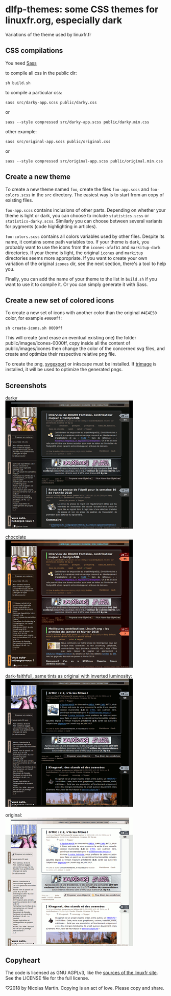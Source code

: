dlfp-themes: some CSS themes for linuxfr.org, especially dark
=============================================================

Variations of the theme used by linuxfr.fr


CSS compilations
----------------

You need [Sass](https://sass-lang.com/)

to compile all css in the public dir:

    sh build.sh

to compile a particular css:

    sass src/darky-app.scss public/darky.css
or

    sass --style compressed src/darky-app.scss public/darky.min.css

other example:

    sass src/original-app.scss public/original.css
or

    sass --style compressed src/original-app.scss public/original.min.css


Create a new theme
------------------

To create a new theme named `foo`, create the files `foo-app.scss` and
`foo-colors.scss` in the `src` directory. The easiest way is to start from an
copy of existing files.

`foo-app.scss` contains inclusions of other parts.
Depending on whether your theme is light or dark, you can choose to include
`statistics.scss` or `statistics-darky.scss`. Similarly you can choose between
several variants for pygments (code highlighting in articles).

`foo-colors.scss` contains all colors variables used by other files. Despite its
name, it contains some path variables too. If your theme is dark, you probably
want to use the icons from the `icones-afafb1` and `markitup-dark` directories.
If your theme is light, the original `icones` and `markitup` directories seems
more appropriate. If you want to create your own variation of the original
`icones` dir, see the next section, there's a tool to help you.

Finally, you can add the name of your theme to the list in `build.sh` if you 
want to use it to compile it. Or you can simply generate it with Sass.


Create a new set of colored icons
---------------------------------

To create a new set of icons with another color than the original `#4E4E50`
color, for example `#0000ff`:

    sh create-icons.sh 0000ff

This will create (and erase an eventual existing one) the folder 
public/images/icones-0000ff, copy inside all the content of public/images/icones 
then change the color of the concerned svg files, and create and optimize their 
respective relative png file.

To create the png, [svgexport](https://github.com/shakiba/svgexport) or inkscape
must be installed. 
If [trimage](https://trimage.org/) is installed, it will be used to optimize the 
generated pngs.


Screenshots
-----------

darky  
![](screenshots/darky.png)

chocolate  
![](screenshots/chocolate.png)

dark-faithfull, same tints as original with inverted luminosity:  
![](screenshots/dark-faithfull.png)

original:  
![](screenshots/original.png)


Copyheart
---------

The code is licensed as GNU AGPLv3, like the
[sources of the linuxfr site](https://github.com/linuxfrorg/linuxfr.org).
See the LICENSE file for the full license.

♡2018 by Nicolas Martin. Copying is an act of love. Please copy and share.
